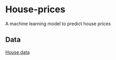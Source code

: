 # House-prices
A machine learning model to predict house prices 
## Data
[House data](https://drive.google.com/file/d/18LmcfzBL_8EjIGWkdHI7FJtpuyw2AKqf/view?fbclid=IwAR0Xz69AE3xegCTDW09zol-ke9VfmkwSwAJ4PPVnraYAU4BFrYf7POLqZLE)
